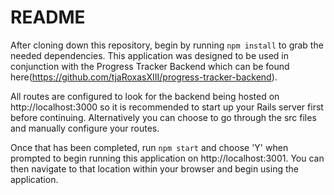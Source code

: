 # README

After cloning down this repository, begin by running `npm install` to grab the needed dependencies.  This application was designed to be used in conjunction with the Progress Tracker Backend which can be found here(https://github.com/tjaRoxasXIII/progress-tracker-backend).

All routes are configured to look for the backend being hosted on http://localhost:3000 so it is recommended to start up your Rails server first before continuing.  Alternatively you can choose to go through the src files and manually configure your routes.

Once that has been completed, run `npm start` and choose 'Y' when prompted to begin running this application on http://localhost:3001.  You can then navigate to that location within your browser and begin using the application.

